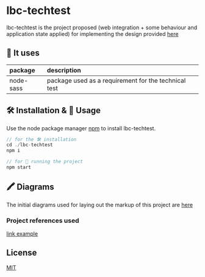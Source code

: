 # lbc-techtest

lbc-techtest is the project proposed (web integration + some behaviour and application state applied) for implementing the design provided [here](https://www.figma.com/file/XsWUa2a7pSeZzmaAeuvaLA/LittleBig-Social-Network?node-id=0%3A1)

## 🧾 It uses
  package   | description
 :--------- |:----------------------------------------------------
  node-sass | package used as a requirement for the technical test

## 🛠 Installation & 🚀 Usage

Use the node package manager [npm](https://npmjs.com/) to install lbc-techtest.

```javascript
// for the 🛠 installation
cd ./lbc-techtest
npm i

// for 🚀 running the project
npm start
```

## 🖍 Diagrams

The initial diagrams used for laying out the markup of this project are [here](https://drive.google.com/file/d/1VfTO6YbimDCzzje24cbEY4w6coF4V-FJ/view?usp=sharing)

### Project references used
[link example](http://nooooooooooooooo.com/)

## License
[MIT](https://choosealicense.com/licenses/mit/)

